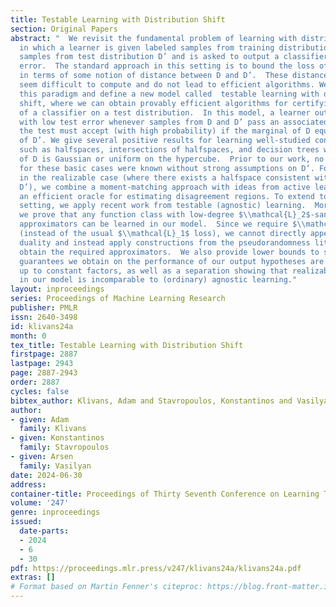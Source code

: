 ```yaml
---
title: Testable Learning with Distribution Shift
section: Original Papers
abstract: "  We revisit the fundamental problem of learning with distribution shift,
  in which a learner is given labeled samples from training distribution D, unlabeled
  samples from test distribution D’ and is asked to output a classifier with low test
  error.  The standard approach in this setting is to bound the loss of a classifier
  in terms of some notion of distance between D and D’.  These distances, however,
  seem difficult to compute and do not lead to efficient algorithms. We depart from
  this paradigm and define a new model called  testable learning with distribution
  shift, where we can obtain provably efficient algorithms for certifying the performance
  of a classifier on a test distribution.  In this model, a learner outputs a classifier
  with low test error whenever samples from D and D’ pass an associated test; moreover,
  the test must accept (with high probability) if the marginal of D equals the marginal
  of D’. We give several positive results for learning well-studied concept classes
  such as halfspaces, intersections of halfspaces, and decision trees when the marginal
  of D is Gaussian or uniform on the hypercube.  Prior to our work, no efficient algorithms
  for these basic cases were known without strong assumptions on D’. For halfspaces
  in the realizable case (where there exists a halfspace consistent with both D and
  D’), we combine a moment-matching approach with ideas from active learning to simulate
  an efficient oracle for estimating disagreement regions. To extend to the non-realizable
  setting, we apply recent work from testable (agnostic) learning.  More generally,
  we prove that any function class with low-degree $\\mathcal{L}_2$-sandwiching polynomial
  approximators can be learned in our model.  Since we require $\\mathcal{L}_2$- sandwiching
  (instead of the usual $\\mathcal{L}_1$ loss), we cannot directly appeal to convex
  duality and instead apply constructions from the pseudorandomness literature to
  obtain the required approximators.  We also provide lower bounds to show that the
  guarantees we obtain on the performance of our output hypotheses are best possible
  up to constant factors, as well as a separation showing that realizable learning
  in our model is incomparable to (ordinary) agnostic learning."
layout: inproceedings
series: Proceedings of Machine Learning Research
publisher: PMLR
issn: 2640-3498
id: klivans24a
month: 0
tex_title: Testable Learning with Distribution Shift
firstpage: 2887
lastpage: 2943
page: 2887-2943
order: 2887
cycles: false
bibtex_author: Klivans, Adam and Stavropoulos, Konstantinos and Vasilyan, Arsen
author:
- given: Adam
  family: Klivans
- given: Konstantinos
  family: Stavropoulos
- given: Arsen
  family: Vasilyan
date: 2024-06-30
address:
container-title: Proceedings of Thirty Seventh Conference on Learning Theory
volume: '247'
genre: inproceedings
issued:
  date-parts:
  - 2024
  - 6
  - 30
pdf: https://proceedings.mlr.press/v247/klivans24a/klivans24a.pdf
extras: []
# Format based on Martin Fenner's citeproc: https://blog.front-matter.io/posts/citeproc-yaml-for-bibliographies/
---
```


